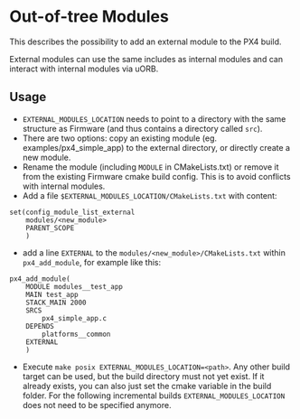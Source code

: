 # Out-of-tree Modules

This describes the possibility to add an external module to the PX4 build.

External modules can use the same includes as internal modules and can interact
with internal modules via uORB.

## Usage

- `EXTERNAL_MODULES_LOCATION` needs to point to a directory with the same
  structure as Firmware (and thus contains a directory called `src`).
- There are two options: copy an existing module (eg. examples/px4_simple_app)
  to the external directory, or directly create a new module.
- Rename the module (including `MODULE` in CMakeLists.txt) or remove it from the
  existing Firmware cmake build config. This is to avoid conflicts with internal
  modules.
- Add a file `$EXTERNAL_MODULES_LOCATION/CMakeLists.txt` with content:

```
set(config_module_list_external
    modules/<new_module>
    PARENT_SCOPE
    )
```
- add a line `EXTERNAL` to the `modules/<new_module>/CMakeLists.txt` within
  `px4_add_module`, for example like this:

```
px4_add_module(
	MODULE modules__test_app
	MAIN test_app
	STACK_MAIN 2000
	SRCS
		px4_simple_app.c
	DEPENDS
		platforms__common
	EXTERNAL
	)

```
- Execute `make posix EXTERNAL_MODULES_LOCATION=<path>`. Any other build target
  can be used, but the build directory must not yet exist. If it already exists,
  you can also just set the cmake variable in the build folder.
  For the following incremental builds `EXTERNAL_MODULES_LOCATION` does not need
  to be specified anymore.

